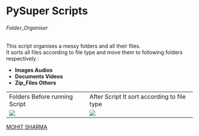 <h1>PySuper Scripts</h1>

<h6>Folder_Organiser</h6>
<p>This script organises a messy folders and all their files. 
 <br>It sorts all files according to file type and move them to following folders respectively :
<ul>
<li><b>Images              Audios</b></li>
<li><b>Documents           Videos</b></li>
<li><b>Zip_Files           Others</b></li>
</ul>
</p>
<table>
  <tr><td>Folders Before running Script</td>
    <td>After Script It sort according to file type</td>
<tr>
<td><img src="https://s3.amazonaws.com/poly-screenshots.angel.co/Project/c4/584415/b5fc006923f52171f40dfb2a40c48915-original.JPG" ></td>
<td><img src="https://s3.amazonaws.com/poly-screenshots.angel.co/Project/c4/584415/83974ad5fda7c7705fab15e085f9ece6-original.JPG"></td>
</table>
<!--<h3>Features</h3>
<ul>
<li>User can Ask a Question</li>
</ul>-->

<a class="LI-simple-link" href='https://in.linkedin.com/in/19mohitsharma95?trk=profile-badge'>MOHIT SHARMA</a>
